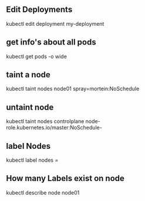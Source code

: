 ## Edit Deployments
kubectl edit deployment my-deployment

## get info's about all pods
kubectl get pods -o wide

## taint a node
kubectl taint nodes node01 spray=mortein:NoSchedule

## untaint node
kubectl taint nodes controlplane node-role.kubernetes.io/master:NoSchedule-

## label Nodes
kubectl label nodes <node-name> <label-key>=<label-balue>

## How many Labels exist on node
kubectl describe node node01